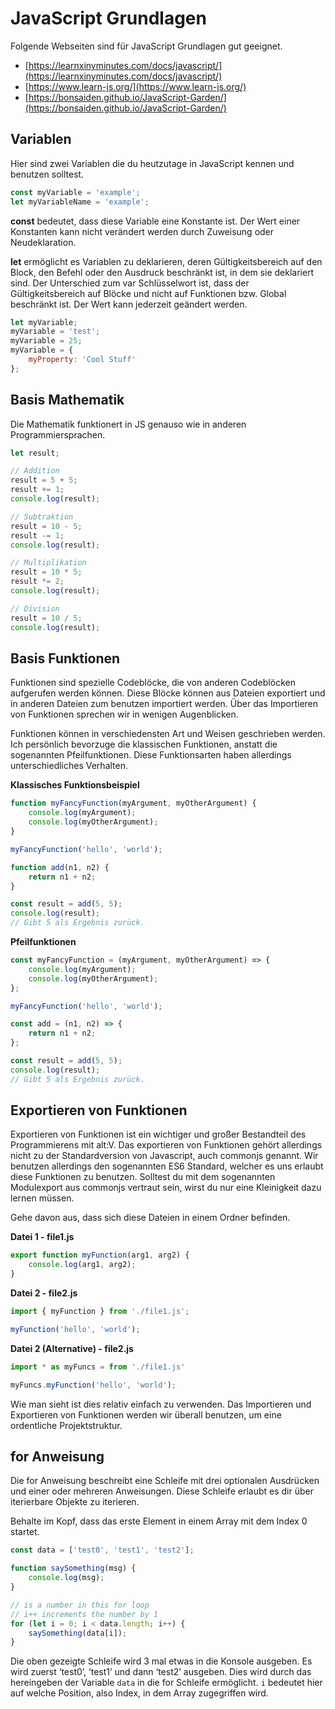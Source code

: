 # JavaScript Grundlagen

Folgende Webseiten sind für JavaScript Grundlagen gut geeignet.

-   [https://learnxinyminutes.com/docs/javascript/](https://learnxinyminutes.com/docs/javascript/)
-   [https://www.learn-js.org/](https://www.learn-js.org/)
-   [https://bonsaiden.github.io/JavaScript-Garden/](https://bonsaiden.github.io/JavaScript-Garden/)

## Variablen

Hier sind zwei Variablen die du heutzutage in JavaScript kennen und benutzen solltest.

```js
const myVariable = 'example';
let myVariableName = 'example';
```

**const** bedeutet, dass diese Variable eine Konstante ist. Der Wert einer Konstanten kann nicht verändert werden durch Zuweisung oder Neudeklaration.

**let** ermöglicht es Variablen zu deklarieren, deren Gültigkeitsbereich auf den Block, den Befehl oder den Ausdruck beschränkt ist, in dem sie deklariert sind. Der Unterschied zum var Schlüsselwort ist, dass der Gültigkeitsbereich auf Blöcke und nicht auf Funktionen bzw. Global beschränkt ist. Der Wert kann jederzeit geändert werden.

```js
let myVariable;
myVariable = 'test';
myVariable = 25;
myVariable = {
    myProperty: 'Cool Stuff'
};
```

## Basis Mathematik

Die Mathematik funktionert in JS genauso wie in anderen Programmiersprachen.

```js
let result;

// Addition
result = 5 + 5;
result += 1;
console.log(result);

// Subtraktion
result = 10 - 5;
result -= 1;
console.log(result);

// Multiplikation
result = 10 * 5;
result *= 2;
console.log(result);

// Division
result = 10 / 5;
console.log(result);
```

## Basis Funktionen

Funktionen sind spezielle Codeblöcke, die von anderen Codeblöcken aufgerufen werden können. Diese Blöcke können aus Dateien exportiert und in anderen Dateien zum benutzen importiert werden. Über das Importieren von Funktionen sprechen wir in wenigen Augenblicken.

Funktionen können in verschiedensten Art und Weisen geschrieben werden. Ich persönlich bevorzuge die klassischen Funktionen, anstatt die sogenannten Pfeilfunktionen. Diese Funktionsarten haben allerdings unterschiedliches Verhalten.

**Klassisches Funktionsbeispiel**

```js
function myFancyFunction(myArgument, myOtherArgument) {
    console.log(myArgument);
    console.log(myOtherArgument);
}

myFancyFunction('hello', 'world');

function add(n1, n2) {
    return n1 + n2;
}

const result = add(5, 5);
console.log(result);
// Gibt 5 als Ergebnis zurück.
```

**Pfeilfunktionen**

```js
const myFancyFunction = (myArgument, myOtherArgument) => {
    console.log(myArgument);
    console.log(myOtherArgument);
};

myFancyFunction('hello', 'world');

const add = (n1, n2) => {
    return n1 + n2;
};

const result = add(5, 5);
console.log(result);
// Gibt 5 als Ergebnis zurück.
```

## Exportieren von Funktionen

Exportieren von Funktionen ist ein wichtiger und großer Bestandteil des Programmierens mit alt:V. Das exportieren von Funktionen gehört allerdings nicht zu der Standardversion von Javascript, auch commonjs genannt. Wir benutzen allerdings den sogenannten ES6 Standard, welcher es uns erlaubt diese Funktionen zu benutzen. Solltest du mit dem sogenannten Modulexport aus commonjs vertraut sein, wirst du nur eine Kleinigkeit dazu lernen müssen.

Gehe davon aus, dass sich diese Dateien in einem Ordner befinden.

**Datei 1 - file1.js**

```js
export function myFunction(arg1, arg2) {
    console.log(arg1, arg2);
}
```

**Datei 2 - file2.js**

```js
import { myFunction } from './file1.js';

myFunction('hello', 'world');
```

**Datei 2 (Alternative) - file2.js**

```js
import * as myFuncs = from './file1.js'

myFuncs.myFunction('hello', 'world');
```

Wie man sieht ist dies relativ einfach zu verwenden. Das Importieren und Exportieren von Funktionen werden wir überall benutzen, um eine ordentliche Projektstruktur.

## for Anweisung

Die for Anweisung beschreibt eine Schleife mit drei optionalen Ausdrücken und einer oder mehreren Anweisungen. Diese Schleife erlaubt es dir über iterierbare Objekte zu iterieren.

Behalte im Kopf, dass das erste Element in einem Array mit dem Index 0 startet.

```js
const data = ['test0', 'test1', 'test2'];

function saySomething(msg) {
    console.log(msg);
}

// is a number in this for loop
// i++ increments the number by 1
for (let i = 0; i < data.length; i++) {
    saySomething(data[i]);
}
```

Die oben gezeigte Schleife wird 3 mal etwas in die Konsole ausgeben. Es wird zuerst ‘test0’, ‘test1’ und dann ‘test2’ ausgeben. Dies wird durch das hereingeben der Variable `data` in die for Schleife ermöglicht. `i` bedeutet hier auf welche Position, also Index, in dem Array zugegriffen wird.
